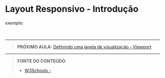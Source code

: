 # Layout Responsivo - Introdução





###### exemplo:

``` css
```





***

> **PRÓXIMO AULA:** [Definindo uma janela de visualização - Viewport](../26.2-viewport)

***


> **FONTE DO CONTEÚDO**:
>
> - [W3Schools - ]()
